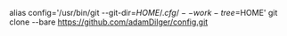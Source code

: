 alias config='/usr/bin/git --git-dir=$HOME/.cfg/ --work-tree=$HOME'
git clone --bare https://github.com/adamDilger/config.git
